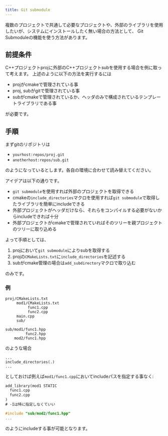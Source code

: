 ```yaml
---
title: Git submodule
---
```


複数のプロジェクトで共通して必要なプロジェクトや、外部のライブラリを使用したいが、システムにインストールしたく無い場合の方法として、
Git Submoduleの機能を使う方法があります。

前提条件
--------

C++プロジェクトprojに外部のC++プロジェクトsubを使用する場合を例に取って考えます。
上述のように以下の方法を実行するには

- projがcmakeで管理されている事
- proj, subがgitで管理されている事
- subがcmakeで管理されているか、ヘッダのみで構成されているテンプレートライブラリである事

が必要です。

手順
-----

まずgitのリポジトリは

- `yourhost:repos/proj.git`
- `anotherhost:repos/sub.git`

のようになっているとします。各自の環境に合わせて読み替えてください。

アイデアは以下の通りです。

- `git submodule`を使用すれば外部のプロジェクトを取得できる
- cmakeの`include_directories`マクロを使用すれば`git submodule`で取得したライブラリを簡単にincludeできる
- 外部プロジェクトがヘッダだけなら、それらをコンパイルする必要がないからincludeできれば十分
- 外部プロジェクトがcmakeで管理されていればそのツリーを親プロジェクトのツリーに取り込める

よって手順としては、

1. projにおいて`git submodule`によりsubを取得する
2. projの`CMakeLists.txt`に`include_directories`を記述する
3. subがcmake管理の場合は`add_subdirectory`マクロで取り込む

のみです。

### 例

```
proj/CMakeLists.txt
     mod1/CMakeLists.txt
          func1.cpp
          func2.cpp
     main.cpp
     sub/
```

```
sub/mod1/func1.hpp
         func2.hpp
    mod2/func1.hpp
```

のような場合

```cmake:proj/CMakeLists
...
include_directories(.)
...
```

としておけば例えば`mod1/func1.cpp`においてincludeパスを指定する事なく:

```cmake:proj/mod1/CMakeLists.txt
add_library(mod1 STATIC
  func1.cpp
  func2.cpp
)
# -Iは特に指定しなくていい
```

```cpp:proj/mod1/func1.cpp
#include "sub/mod2/func1.hpp"
...
```

のようにincludeする事が可能となります。


